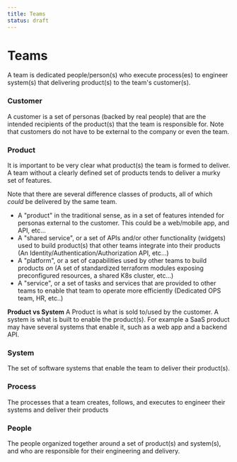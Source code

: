 ```yaml
---
title: Teams
status: draft
---
```

# Teams
A team is dedicated people/person(s) who execute process(es) to engineer system(s) that delivering product(s) to the team's customer(s).

### Customer
A customer is a set of personas (backed by real people) that are the intended recipients of the product(s) that the team is responsible for. Note that customers do not have to be external to the company or even the team.

### Product
It is important to be very clear what product(s) the team is formed to deliver. A team without a clearly defined set of products tends to deliver a murky set of features.

Note that there are several difference classes of products, all of which _could_ be delivered by the same team.
* A "product" in the traditional sense, as in a set of features intended for personas external to the customer. This could be a web/mobile app, and API, etc...
* A "shared service", or a set of APIs and/or other functionality (widgets) used to build product(s) that other teams integrate into their products (An Identity/Authentication/Authorization API, etc...)
* A "platform", or a set of capabilities used by other teams to build products _on_ (A set of standardized terraform modules exposing preconfigured resources, a shared K8s cluster, etc...)
* A "service", or a set of tasks and services that are provided to other teams to enable that team to operate more efficiently (Dedicated OPS team, HR, etc..)

**Product vs System** A Product is what is sold to/used by the customer. A system is what is built to enable the product(s). For example a SaaS product may have several systems that enable it, such as a web app and a backend API.

### System
The set of software systems that enable the team to deliver their product(s).

### Process
The processes that a team creates, follows, and executes to engineer their systems and deliver their products

### People
The people organized together around a set of product(s) and system(s), and who are responsible for their engineering and delivery.

